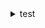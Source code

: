 <details markdown="3">
    <summary>test</summary>
    
        #### - 1to25Game(https://github.com/mirkhan1218/smhrd/tree/main/Learning%20Code/AndroidStudioProjects/1to25Game)
        #### - Ex1004(https://github.com/mirkhan1218/smhrd/tree/main/Learning%20Code/AndroidStudioProjects/Ex1004)
        #### - Ex10052(https://github.com/mirkhan1218/smhrd/tree/main/Learning%20Code/AndroidStudioProjects/Ex10052)
        #### - Ex1006(https://github.com/mirkhan1218/smhrd/tree/main/Learning%20Code/AndroidStudioProjects/Ex1006)
</details>
